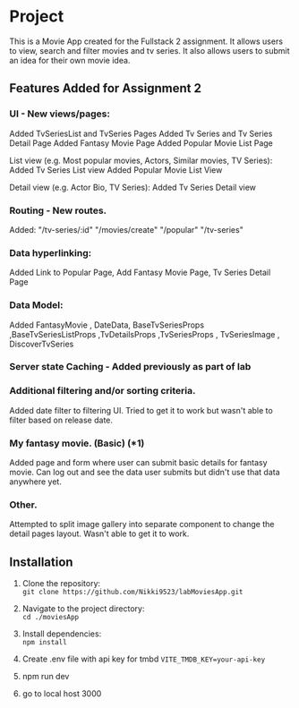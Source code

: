 # Project

This is a Movie App created for the Fullstack 2 assignment. It allows users to view, search and filter movies and tv series.
It also allows users to submit an idea for their own movie idea.


## Features Added for Assignment 2

### UI - New views/pages:

Added TvSeriesList and TvSeries Pages
Added Tv Series and Tv Series Detail Page
Added Fantasy Movie Page
Added Popular Movie List Page

List view (e.g. Most popular movies, Actors, Similar movies, TV Series):
Added Tv Series List view
Added Popular Movie List View


Detail view (e.g. Actor Bio, TV Series):
Added Tv Series Detail view


### Routing - New routes.
Added:
"/tv-series/:id"
"/movies/create"
"/popular"
"/tv-series"


### Data hyperlinking:
Added Link to Popular Page, Add Fantasy Movie Page, Tv Series Detail Page


### Data Model:
Added FantasyMovie , DateData, BaseTvSeriesProps ,BaseTvSeriesListProps ,TvDetailsProps ,TvSeriesProps ,
TvSeriesImage , DiscoverTvSeries 


### Server state Caching - Added previously as part of lab


### Additional filtering and/or sorting criteria.

Added date filter to filtering UI. Tried to get it to work but wasn't able to filter based on release date.

### My fantasy movie. (Basic) (*1)
Added page and form where user can submit basic details for fantasy movie. Can log out and see the data user submits but didn't use that data anywhere yet.

### Other.
Attempted to split image gallery into separate component to change the detail pages layout. Wasn't able to get it to work.


## Installation

1. Clone the repository:  
   `git clone https://github.com/Nikki9523/labMoviesApp.git`

2. Navigate to the project directory:  
   `cd ./moviesApp`

3. Install dependencies:  
   `npm install`

4. Create .env file with api key for tmbd 
   `VITE_TMDB_KEY=your-api-key`

5. npm run dev

6. go to local host 3000